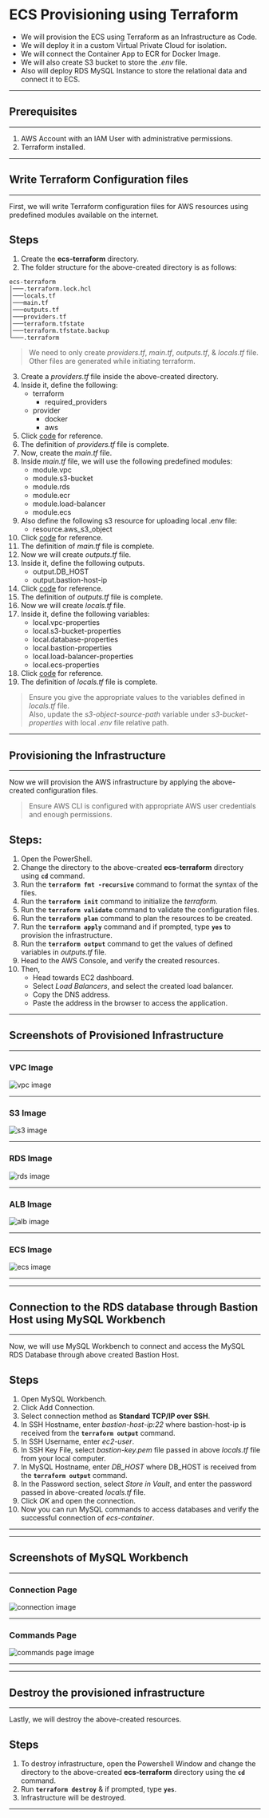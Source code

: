 # ECS Provisioning using Terraform
- We will provision the ECS using Terraform as an Infrastructure as Code.
- We will deploy it in a custom Virtual Private Cloud for isolation.
- We will connect the Container App to ECR for Docker Image.
- We will also create S3 bucket to store the *.env* file.
- Also will deploy RDS MySQL Instance to store the relational data and connect it to ECS.

---
## Prerequisites
---

1. AWS Account with an IAM User with administrative permissions.
2. Terraform installed.

---
## Write Terraform Configuration files
---

First, we will write Terraform configuration files for AWS resources using predefined modules available on the internet.

## Steps
1. Create the **ecs-terraform** directory.
2. The folder structure for the above-created directory is as follows:
```
ecs-terraform
│───.terraform.lock.hcl
│───locals.tf
│───main.tf
│───outputs.tf
│───providers.tf
│───terraform.tfstate
│───terraform.tfstate.backup
└───.terraform
```

> We need to only create *providers.tf*, *main.tf*, *outputs.tf*, & *locals.tf* file. Other files are generated while initiating terraform.

3. Create a *providers.tf* file inside the above-created directory.
4. Inside it, define the following:
    - terraform
      - required_providers
    - provider
      - docker
      - aws
5. Click [code](https://github.com/inflection-zone/iac-recipes/blob/inflection-sahil/terraform/aws/ecs/providers.tf) for reference.
6. The definition of *providers.tf* file is complete.
7. Now, create the *main.tf* file.
8. Inside *main.tf* file, we will use the following predefined modules:
    - module.vpc
    - module.s3-bucket
    - module.rds
    - module.ecr
    - module.load-balancer
    - module.ecs
9. Also define the following s3 resource for uploading local .env file:
    - resource.aws_s3_object
10. Click [code](https://github.com/inflection-zone/iac-recipes/blob/inflection-sahil/terraform/aws/ecs/main.tf) for reference.
11. The definition of *main.tf* file is complete.
12. Now we will create *outputs.tf* file.
13. Inside it, define the following outputs.
    - output.DB_HOST
    - output.bastion-host-ip
14. Click [code](https://github.com/inflection-zone/iac-recipes/blob/inflection-sahil/terraform/aws/ecs/outputs.tf) for reference.
15. The definition of *outputs.tf* file is complete.
16. Now we will create *locals.tf* file.
17. Inside it, define the following variables:
    - local.vpc-properties
    - local.s3-bucket-properties
    - local.database-properties
    - local.bastion-properties
    - local.load-balancer-properties
    - local.ecs-properties
18. Click [code](https://github.com/inflection-zone/iac-recipes/blob/inflection-sahil/terraform/aws/ecs/sample-locals.txt) for reference.
19. The definition of *locals.tf* file is complete.

> Ensure you give the appropriate values to the variables defined in *locals.tf* file.  
> Also, update the *s3-object-source-path* variable under *s3-bucket-properties* with local *.env* file relative path.

---

## Provisioning the Infrastructure

---

Now we will provision the AWS infrastructure by applying the above-created configuration files.
> Ensure AWS CLI is configured with appropriate AWS user credentials and enough permissions.

## Steps:
1. Open the PowerShell.
2. Change the directory to the above-created **ecs-terraform** directory using **`cd`** command.
3. Run the **`terraform fmt -recursive`** command to format the syntax of the files.
4. Run the **`terraform init`** command to initialize the *terraform*.
5. Run the **`terraform validate`** command to validate the configuration files.
6. Run the **`terraform plan`** command to plan the resources to be created.
7. Run the **`terraform apply`** command and if prompted, type **`yes`** to provision the infrastructure.
8. Run the **`terraform output`** command to get the values of defined variables in *outputs.tf* file.
9. Head to the AWS Console, and verify the created resources.
10. Then,
    - Head towards EC2 dashboard.
    - Select *Load Balancers*, and select the created load balancer.
    - Copy the DNS address.
    - Paste the address in the browser to access the application.

---

## Screenshots of Provisioned Infrastructure

---

### VPC Image
![vpc image](./ecs-images/vpc.png)

---

<div style="page-break-after: always;"></div>

### S3 Image
![s3 image](./ecs-images/s3.png)

---

### RDS Image
![rds image](./ecs-images/rds.png)

---

<div style="page-break-after: always;"></div>

### ALB Image
![alb image](./ecs-images/alb.png)

---

### ECS Image
![ecs image](./ecs-images/ecs.png)

---

<div style="page-break-after: always;"></div>

---
## Connection to the RDS database through Bastion Host using MySQL Workbench
---

Now, we will use MySQL Workbench to connect and access the MySQL RDS Database through above created Bastion Host.

## Steps
1. Open MySQL Workbench.
2. Click Add Connection.
3. Select connection method as **Standard TCP/IP over SSH**.
4. In SSH Hostname, enter *bastion-host-ip:22* where bastion-host-ip is received from the **`terraform output`** command.
5. In SSH Username, enter *ec2-user*.
6. In SSH Key File, select *bastion-key.pem* file passed in above *locals.tf* file from your local computer.
7. In MySQL Hostname, enter *DB_HOST* where DB_HOST is received from the **`terraform output`** command.
8. In the Password section, select *Store in Vault*, and enter the password passed in above-created *locals.tf* file.
9. Click *OK* and open the connection.
10. Now you can run MySQL commands to access databases and verify the successful connection of *ecs-container*.

---
<div style="page-break-after: always;"></div>

---
## Screenshots of MySQL Workbench
---

### Connection Page
![connection image](./ecs-images/workbench.png)

---

### Commands Page
![commands page image](./ecs-images/commands.png)

---
<div style="page-break-after: always;"></div>

---
## Destroy the provisioned infrastructure
---

Lastly, we will destroy the above-created resources.

## Steps
1. To destroy infrastructure, open the Powershell Window and change the directory to the above-created **ecs-terraform** directory using the **`cd`** command.
2. Run **`terraform destroy`** & if prompted, type **`yes`**.
3. Infrastructure will be destroyed.

---